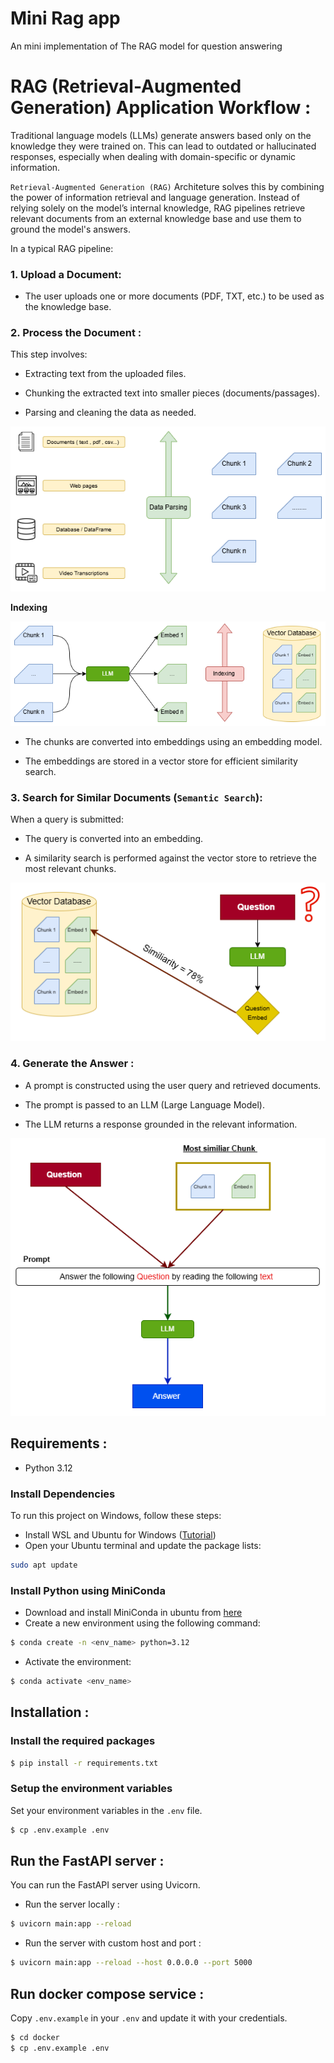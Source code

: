 # Mini Rag app 

An mini implementation of The RAG model for question answering 



# RAG (Retrieval-Augmented Generation) Application Workflow :

Traditional language models (LLMs) generate answers based only on the knowledge they were trained on. This can lead to outdated or hallucinated responses, especially when dealing with domain-specific or dynamic information.

`Retrieval-Augmented Generation (RAG)` Architeture solves this by combining the power of information retrieval and language generation. Instead of relying solely on the model’s internal knowledge, RAG pipelines retrieve relevant documents from an external knowledge base and use them to ground the model's answers.

In a typical RAG pipeline: 

### 1. Upload a Document:

- The user uploads one or more documents (PDF, TXT, etc.) to be used as the knowledge base.


### 2. Process the Document :

This step involves:

- Extracting text from the uploaded files.

- Chunking the extracted text into smaller pieces (documents/passages).

- Parsing and cleaning the data as needed.

![Data parsing](src/assets/Data_parsing.png)


**Indexing**

![indexing](src/assets/Indexing.png)

- The chunks are converted into embeddings using an embedding model.

- The embeddings are stored in a vector store for efficient similarity search.

### 3. Search for Similar Documents (`Semantic Search`):

When a query is submitted:

- The query is converted into an embedding.

- A similarity search is performed against the vector store to retrieve the most relevant chunks.

![search](src/assets/Semantic_search.png)

### 4. Generate the Answer :

- A prompt is constructed using the user query and retrieved documents.

- The prompt is passed to an LLM (Large Language Model).

- The LLM returns a response grounded in the relevant information.

![answer](src/assets/Get_answer.png)

## Requirements :

- Python 3.12

### Install Dependencies

To run this project on Windows, follow these steps:
- Install WSL and Ubuntu for Windows ([Tutorial](https://www.youtube.com/watch?v=IL7Jd9rjgrM))
- Open your Ubuntu terminal and update the package lists:

```bash
sudo apt update
```

### Install Python using MiniConda

- Download and install MiniConda in ubuntu from [here](https://www.anaconda.com/docs/getting-started/miniconda/install)
- Create a new environment using the following command:

```bash
$ conda create -n <env_name> python=3.12
```

- Activate the environment:

```bash
$ conda activate <env_name>
```


## Installation : 

### Install the required packages

```bash
$ pip install -r requirements.txt
```

### Setup the environment variables

Set your environment variables in the `.env` file. 

```bash
$ cp .env.example .env
```

## Run the FastAPI server : 

You can run the FastAPI server using Uvicorn.

- Run the server locally : 

```bash
$ uvicorn main:app --reload 
```

- Run the server with custom host and port :

```bash
$ uvicorn main:app --reload --host 0.0.0.0 --port 5000
```


## Run docker compose service :

Copy `.env.example` in your `.env` and update it with your credentials.

```bash
$ cd docker
$ cp .env.example .env
```


